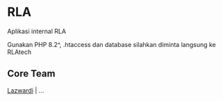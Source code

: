 # RLA

Aplikasi internal RLA

Gunakan PHP 8.2^, .htaccess dan database silahkan diminta langsung ke RLAtech

## Core Team

[Lazwardi](https://github.com/angween) | ...
